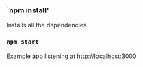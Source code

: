 ### `npm install'
Installs all the dependencies 

### `npm start`
Example app listening at http://localhost:3000

